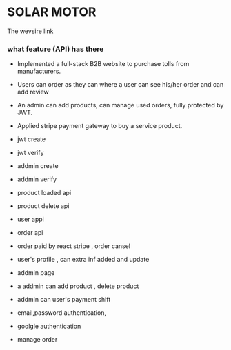 # SOLAR MOTOR

The wevsire link 

### what feature (API) has there

- Implemented a full-stack B2B website to purchase tolls from manufacturers.
-  Users can order as they can where a user can see his/her order and can add review
-  An admin can add products, can manage used orders, fully protected by JWT.
- Applied stripe payment gateway to buy a service product.

- jwt create
- jwt verify
- addmin create 
- addmin verify
- product loaded api
- product delete api
- user appi
- order api
- order paid by react stripe , order cansel
- user's profile , can extra inf added and update
- addmin page
- a addmin can add product , delete product
- addmin can user's payment shift
- email,password authentication,
- goolgle authentication
- manage order